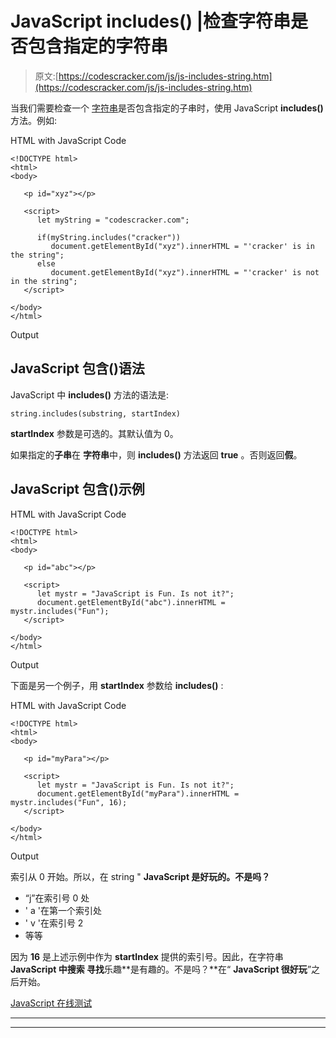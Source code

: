 # JavaScript includes() |检查字符串是否包含指定的字符串

> 原文:[https://codescracker.com/js/js-includes-string.htm](https://codescracker.com/js/js-includes-string.htm)

当我们需要检查一个 [字符串](/js/js-strings.htm)是否包含指定的子串时，使用 JavaScript **includes()** 方法。例如:

HTML with JavaScript Code

```
<!DOCTYPE html>
<html>
<body>

   <p id="xyz"></p>

   <script>
      let myString = "codescracker.com";

      if(myString.includes("cracker"))
         document.getElementById("xyz").innerHTML = "'cracker' is in the string";
      else
         document.getElementById("xyz").innerHTML = "'cracker' is not in the string";
   </script>

</body>
</html>
```

Output

## JavaScript 包含()语法

JavaScript 中 **includes()** 方法的语法是:

```
string.includes(substring, startIndex)
```

**startIndex** 参数是可选的。其默认值为 0。

如果指定的**子串**在 **字符串**中，则 **includes()** 方法返回 **true** 。否则返回**假**。

## JavaScript 包含()示例

HTML with JavaScript Code

```
<!DOCTYPE html>
<html>
<body>

   <p id="abc"></p>

   <script>
      let mystr = "JavaScript is Fun. Is not it?";
      document.getElementById("abc").innerHTML = mystr.includes("Fun");
   </script>

</body>
</html>
```

Output

下面是另一个例子，用 **startIndex** 参数给 **includes()** :

HTML with JavaScript Code

```
<!DOCTYPE html>
<html>
<body>

   <p id="myPara"></p>

   <script>
      let mystr = "JavaScript is Fun. Is not it?";
      document.getElementById("myPara").innerHTML = mystr.includes("Fun", 16);
   </script>

</body>
</html>
```

Output

索引从 0 开始。所以，在 string " **JavaScript 是好玩的。不是吗？**

*   “j”在索引号 0 处
*   ' a '在第一个索引处
*   ' v '在索引号 2
*   等等

因为 **16** 是上述示例中作为 **startIndex** 提供的索引号。因此，在字符串 **JavaScript 中搜索 寻找**乐趣**是有趣的。不是吗？**在“ **JavaScript 很好玩**”之后开始。

[JavaScript 在线测试](/exam/showtest.php?subid=6)

* * *

* * *